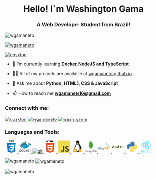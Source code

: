 <h1 align="center">Hello! I`m Washington Gama</h1>
<h3 align="center">A Web Developer Student from Brazil!</h3>

<p align="left"> <img src="https://komarev.com/ghpvc/?username=wgamaneto&label=Profile%20views&color=0e75b6&style=flat" alt="wgamaneto" /> </p>

<p align="left"> <a href="https://github.com/ryo-ma/github-profile-trophy"><img src="https://github-profile-trophy.vercel.app/?username=wgamaneto" alt="wgamaneto" /></a> </p>

<p align="left"> <a href="https://twitter.com/uosxton" target="blank"><img src="https://img.shields.io/twitter/follow/uosxton?logo=twitter&style=for-the-badge" alt="uosxton" /></a> </p>

- 🌱 I’m currently learning **Docker, NodeJS and TypeScript**

- 👨‍💻 All of my projects are available at [wgamaneto.github.io](wgamaneto.github.io)

- 💬 Ask me about **Python, HTML5, CSS & JavaScript**

- 📫 How to reach me **wgamaneto16@gmail.com**

<h3 align="left">Connect with me:</h3>
<p align="left">
<a href="https://twitter.com/uosxton" target="_blank"><img align="center" src="https://raw.githubusercontent.com/rahuldkjain/github-profile-readme-generator/master/src/images/icons/Social/twitter.svg" alt="uosxton" height="30" width="40" /></a>
<a href="https://www.linkedin.com/in/washington-gama/" target="_blank"><img align="center" src="https://raw.githubusercontent.com/rahuldkjain/github-profile-readme-generator/master/src/images/icons/Social/linked-in-alt.svg" alt="wgamaneto" height="30" width="40" /></a>
<a href="https://instagram.com/wash_gama" target="_blank"><img align="center" src="https://raw.githubusercontent.com/rahuldkjain/github-profile-readme-generator/master/src/images/icons/Social/instagram.svg" alt="wash_gama" height="30" width="40" /></a>
</p>

<h3 align="left">Languages and Tools:</h3>
<p align="left"> <a href="https://www.w3schools.com/css/" target="_blank" rel="noreferrer"> <img src="https://raw.githubusercontent.com/devicons/devicon/master/icons/css3/css3-original-wordmark.svg" alt="css3" width="40" height="40"/> </a> <a href="https://www.docker.com/" target="_blank" rel="noreferrer"> <img src="https://raw.githubusercontent.com/devicons/devicon/master/icons/docker/docker-original-wordmark.svg" alt="docker" width="40" height="40"/> </a> <a href="https://git-scm.com/" target="_blank" rel="noreferrer"> <img src="https://www.vectorlogo.zone/logos/git-scm/git-scm-icon.svg" alt="git" width="40" height="40"/> </a> <a href="https://www.w3.org/html/" target="_blank" rel="noreferrer"> <img src="https://raw.githubusercontent.com/devicons/devicon/master/icons/html5/html5-original-wordmark.svg" alt="html5" width="40" height="40"/> </a> <a href="https://developer.mozilla.org/en-US/docs/Web/JavaScript" target="_blank" rel="noreferrer"> <img src="https://raw.githubusercontent.com/devicons/devicon/master/icons/javascript/javascript-original.svg" alt="javascript" width="40" height="40"/> </a> <a href="https://www.linux.org/" target="_blank" rel="noreferrer"> <img src="https://raw.githubusercontent.com/devicons/devicon/master/icons/linux/linux-original.svg" alt="linux" width="40" height="40"/> </a> <a href="https://www.mongodb.com/" target="_blank" rel="noreferrer"> <img src="https://raw.githubusercontent.com/devicons/devicon/master/icons/mongodb/mongodb-original-wordmark.svg" alt="mongodb" width="40" height="40"/> </a> <a href="https://www.mysql.com/" target="_blank" rel="noreferrer"> <img src="https://raw.githubusercontent.com/devicons/devicon/master/icons/mysql/mysql-original-wordmark.svg" alt="mysql" width="40" height="40"/> </a> <a href="https://nodejs.org" target="_blank" rel="noreferrer"> <img src="https://raw.githubusercontent.com/devicons/devicon/master/icons/nodejs/nodejs-original-wordmark.svg" alt="nodejs" width="40" height="40"/> </a> <a href="https://www.python.org" target="_blank" rel="noreferrer"> <img src="https://raw.githubusercontent.com/devicons/devicon/master/icons/python/python-original.svg" alt="python" width="40" height="40"/> </a> <a href="https://reactjs.org/" target="_blank" rel="noreferrer"> <img src="https://raw.githubusercontent.com/devicons/devicon/master/icons/react/react-original-wordmark.svg" alt="react" width="40" height="40"/> </a> </p>

<p><img align="left" src="https://github-readme-stats.vercel.app/api/top-langs?username=wgamaneto&show_icons=true&locale=en&layout=compact" alt="wgamaneto" /></p>

<p>&nbsp;<img align="center" src="https://github-readme-stats.vercel.app/api?username=wgamaneto&show_icons=true&locale=en" alt="wgamaneto" /></p>

<p><img align="center" src="https://github-readme-streak-stats.herokuapp.com/?user=wgamaneto&" alt="wgamaneto" /></p>
